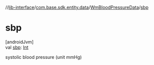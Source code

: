 //[lib-interface](../../../index.md)/[com.base.sdk.entity.data](../index.md)/[WmBloodPressureData](index.md)/[sbp](sbp.md)

# sbp

[androidJvm]\
val [sbp](sbp.md): [Int](https://kotlinlang.org/api/latest/jvm/stdlib/kotlin/-int/index.html)

systolic blood pressure (unit mmHg)
